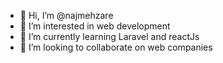 - 👋 Hi, I’m @najmehzare
- 👀 I’m interested in web development
- 🌱 I’m currently learning Laravel and reactJs
- 💞️ I’m looking to collaborate on web companies
